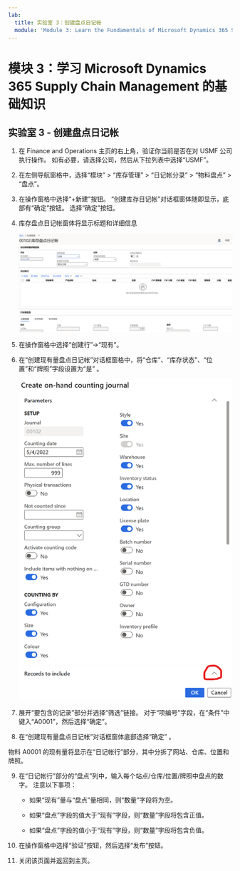 ```yaml
---
lab:
  title: 实验室 3：创建盘点日记帐
  module: 'Module 3: Learn the Fundamentals of Microsoft Dynamics 365 Supply Chain Management'
---
```


# <a name="module-3-learn-the-fundamentals-of-microsoft-dynamics-365-supply-chain-management"></a>模块 3：学习 Microsoft Dynamics 365 Supply Chain Management 的基础知识

## <a name="lab-3---create-a-counting-journal"></a>实验室 3 - 创建盘点日记帐

1. 在 Finance and Operations 主页的右上角，验证你当前是否在对 USMF 公司执行操作。 如有必要，请选择公司，然后从下拉列表中选择“USMF”。

2. 在左侧导航窗格中，选择“模块” > “库存管理” > “日记帐分录” > “物料盘点” > “盘点”。    

3. 在操作窗格中选择“+新建”按钮。 “创建库存日记帐”对话框窗体随即显示，底部有“确定”按钮。 选择“确定”按钮。

4. 库存盘点日记帐窗体将显示标题和详细信息

    ![库存盘点日记帐窗体的屏幕截图，其中填写了标题和详细信息。](./media/lp-scm-m-002-warehouse-inventory-mgmt-06.png)

5. 在操作窗格中选择“创建行”-&gt;“现有”。

6. 在“创建现有量盘点日记帐”对话框窗格中，将“仓库”、“库存状态”、“位置”和“牌照”字段设置为“是” 。 

    ![“创建现有量盘点日记帐”对话框窗格的屏幕截图，其中设置了如下所述字段。](./media/lp-scm-m-002-warehouse-inventory-mgmt-07.png)

7. 展开“要包含的记录”部分并选择“筛选”链接。 对于“项编号”字段，在“条件”中键入“A0001”，然后选择“确定”。

8. 在“创建现有量盘点日记帐”对话框窗体底部选择“确定” 。

物料 A0001 的现有量将显示在“日记帐行”部分，其中分拆了网站、仓库、位置和牌照。

9. 在“日记帐行”部分的“盘点”列中，输入每个站点/仓库/位置/牌照中盘点的数字。 注意以下事项：

    - 如果“现有”量与“盘点”量相同，则“数量”字段将为空。

    - 如果“盘点”字段的值大于“现有”字段，则“数量”字段将包含正值。

    - 如果“盘点”字段的值小于“现有”字段，则“数量”字段将包含负值。

10. 在操作窗格中选择“验证”按钮，然后选择“发布”按钮。

11. 关闭该页面并返回到主页。
